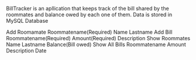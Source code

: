 BillTracker is an apllication that keeps track of the bill shared by the roommates and balance owed by each one of them. Data is stored in MySQL Database

Add Roomamate
     Roommatename(Required)
     Name
     Lastname
Add Bill
     Roommatename(Required)
     Amount(Required)
     Description
Show Roommates
     Name
     Lastname
     Balance(Bill owed)
Show All Bills
     Roommatename
     Amount
     Description
     Date
     
